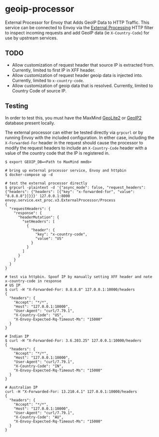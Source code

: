 # geoip-processor
External Processor for Envoy that Adds GeoIP Data to HTTP Traffic.  This service can be connected to Envoy via the 
[External Processing](https://www.envoyproxy.io/docs/envoy/latest/configuration/http/http_filters/ext_proc_filter) HTTP 
filter to inspect incoming requests and add GeoIP data (ie `X-Country-Code`) for use by upstream services.

## TODO
* Allow customization of request header that source IP is extracted from.  Currently, limited to first IP in XFF header.
* Allow customization of request header geoip data is injected into.  Currently, limited to `x-country-code`.
* Allow customization of geoip data that is resolved.  Currently, limited to Country Code of source IP.

## Testing
In order to test this, you must have the MaxMind [GeoLite2](http://dev.maxmind.com/geoip/geoip2/geolite2/) or 
[GeoIP2](http://www.maxmind.com/en/geolocation_landing) database present locally.

The external processor can either be tested directly via `grpcurl` or by running Envoy with the included configuration. 
In either case, including the `X-Forwarded-For` header in the request should cause the processor to modify the request 
headers to include an `X-Country-Code` header with a value of the country code that the IP is registered in.

```shell
$ export GEOIP_DB=<Path to MaxMind mmdb>

# bring up external processor service, Envoy and httpbin
$ docker-compose up -d

# test the external processor directly
$ grpcurl -plaintext -d '{"async_mode": false, "request_headers": {"headers": {"headers": [{"key": "x-forwarded-for", "value": "8.8.8.8"}]}}}' 127.0.0.1:8000 envoy.service.ext_proc.v3.ExternalProcessor/Process
{
  "requestHeaders": {
    "response": {
      "headerMutation": {
        "setHeaders": [
          {
            "header": {
              "key": "x-country-code",
              "value": "US"
            }
          }
        ]
      }
    }
  }
}

# test via httpbin. Spoof IP by manually setting XFF header and note x-country-code in response
# US IP
$ curl -H "X-Forwarded-For: 8.8.8.8" 127.0.0.1:10000/headers
{
  "headers": {
    "Accept": "*/*",
    "Host": "127.0.0.1:10000",
    "User-Agent": "curl/7.79.1",
    "X-Country-Code": "US",
    "X-Envoy-Expected-Rq-Timeout-Ms": "15000"
  }
}

# Indian IP
$ curl -H "X-Forwarded-For: 3.6.203.25" 127.0.0.1:10000/headers
{
  "headers": {
    "Accept": "*/*",
    "Host": "127.0.0.1:10000",
    "User-Agent": "curl/7.79.1",
    "X-Country-Code": "IN",
    "X-Envoy-Expected-Rq-Timeout-Ms": "15000"
  }
}

# Australian IP
curl -H "X-Forwarded-For: 13.210.4.1" 127.0.0.1:10000/headers
{
  "headers": {
    "Accept": "*/*",
    "Host": "127.0.0.1:10000",
    "User-Agent": "curl/7.79.1",
    "X-Country-Code": "AU",
    "X-Envoy-Expected-Rq-Timeout-Ms": "15000"
  }
}
```